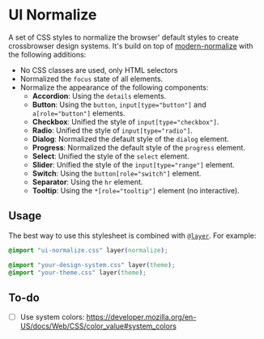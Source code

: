 # UI Normalize

A set of CSS styles to normalize the browser' default styles to create
crossbrowser design systems. It's build on top of
[modern-normalize](https://github.com/sindresorhus/modern-normalize) with the
following additions:

- No CSS classes are used, only HTML selectors
- Normalized the `focus` state of all elements.
- Normalize the appearance of the following components:
  - **Accordion**: Using the `details` elements.
  - **Button**: Using the `button`, `input[type="button"]` and
    `a[role="button"]` elements.
  - **Checkbox**: Unified the style of `input[type="checkbox"]`.
  - **Radio**: Unified the style of `input[type="radio"]`.
  - **Dialog**: Normalized the default style of the `dialog` element.
  - **Progress**: Normalized the default style of the `progress` element.
  - **Select**: Unified the style of the `select` element.
  - **Slider**: Unified the style of the `input[type="range"]` element.
  - **Switch**: Using the `button[role="switch"]` element.
  - **Separator**: Using the `hr` element.
  - **Tooltip**: Using the `*[role="tooltip"]` element (no interactive).

## Usage

The best way to use this stylesheet is combined with
[`@layer`](https://developer.mozilla.org/en-US/docs/Web/CSS/@layer). For
example:

```css
@import "ui-normalize.css" layer(normalize);

@import "your-design-system.css" layer(theme);
@import "your-theme.css" layer(theme);
```

## To-do

- [ ] Use system colors:
      https://developer.mozilla.org/en-US/docs/Web/CSS/color_value#system_colors
